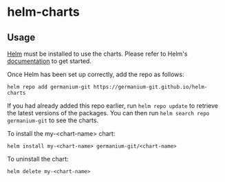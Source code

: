 # helm-charts

## Usage

[Helm](https://helm.sh) must be installed to use the charts.  Please refer to
Helm's [documentation](https://helm.sh/docs) to get started.

Once Helm has been set up correctly, add the repo as follows:

```
helm repo add germanium-git https://germanium-git.github.io/helm-charts
```

If you had already added this repo earlier, run `helm repo update` to retrieve
the latest versions of the packages.  You can then run `helm search repo germanium-git` to see the charts.

To install the my-\<chart-name> chart:

    helm install my-<chart-name> germanium-git/<chart-name>

To uninstall the chart:

    helm delete my-<chart-name>
